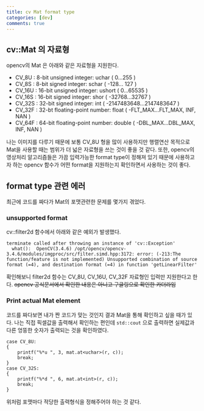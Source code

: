```yaml
---
title: cv Mat format type
categories: [dev]
comments: true
---
```


## cv::Mat 의 자료형
opencv의 Mat 은 아래와 같은 자료형을 지원한다.   
* CV_8U : 8-bit unsigned integer: uchar ( 0...255 )
* CV_8S : 8-bit signed integer: schar ( -128... 127 )
* CV_16U : 16-bit unsigned integer: ushort ( 0...65535 )
* CV_16S : 16-bit signed integer: shor ( -32768...32767 )
* CV_32S : 32-bit signed integer: int ( -2147483648...2147483647 )
* CV_32F : 32-bt floating-point number: float ( -FLT_MAX...FLT_MAX, INF, NAN )
* CV_64F : 64-bit floating-point number: double ( -DBL_MAX...DBL_MAX, INF, NAN )
   

나는 이미지를 다루기 때문에 보통 CV_8U 형을 많이 사용하지만 행렬연산 목적으로 Mat을 사용할 때는 범위가 더 넓은 자료형을 쓰는 것이 좋을 것 같다. 또한, opencv의 영상처리 알고리즘들은 가끔 입력가능한 format type이 정해져 있기 때문에 사용하고자 하는 opencv 함수가 어떤 format을 지원하는지 확인하면서 사용하는 것이 좋다.
   
## format type 관련 에러
최근에 코드를 짜다가 Mat의 포맷관련한 문제를 몇가지 겪었다.   

### unsupported format
cv::filter2d 함수에서 아래와 같은 예외가 발생했다.
```
terminate called after throwing an instance of 'cv::Exception'
  what():  OpenCV(3.4.6) /opt/opencv/opencv-3.4.6/modules/imgproc/src/filter.simd.hpp:3172: error: (-213:The function/feature is not implemented) Unsupported combination of source format (=4), and destination format (=4) in function 'getLinearFilter'
```

확인해보니 filter2d 함수는 CV_8U, CV_16U, CV_32F 자료형인 입력만 지원한다고 한다. ~~opencv 공식문서에서 확인한 내용은 아니고 구글링으로 확인한 카더라임~~
   

### Print actual Mat element
코드를 짜다보면 내가 짠 코드가 맞는 것인지 결과 Mat을 통해 확인하고 싶을 때가 있다. 나는 직접 픽셀값을 출력해서 확인하는 편인데 ```std::cout``` 으로 출력하면 실제값과 다른 엉뚱한 숫자가 출력되는 것을 확인하였다.

```
case CV_8U:
{
    printf("%*u ", 3, mat.at<uchar>(r, c));
    break;
}
case CV_32S:
{
    printf("%*d ", 6, mat.at<int>(r, c));
    break;
}
```
위처럼 포맷마다 적당한 출력형식을 정해주어야 하는 것 같다.


